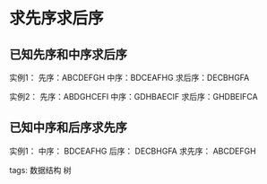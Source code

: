 ﻿# 求先序求后序

## 已知先序和中序求后序

实例1：
先序：ABCDEFGH
中序：BDCEAFHG
求后序：DECBHGFA

实例2：
先序：ABDGHCEFI
中序：GDHBAECIF
求后序：GHDBEIFCA

## 已知中序和后序求先序
实例1：
中序： BDCEAFHG
后序： DECBHGFA
求先序： ABCDEFGH

tags: 数据结构 树



